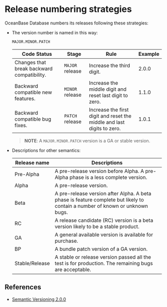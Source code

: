 # Release numbering strategies

OceanBase Database numbers its releases following these strategies:

- The version number is named in this way:

    ```bash
    MAJOR.MINOR.PATCH
    ```

    Code Status | Stage | Rule | Example
    --- | --- | --- | ---
    Changes that break backward compatibility. | `MAJOR` release | Increase the third digit. | 2.0.0
    Backward compatible new features. | `MINOR` release | Increase the middle digit and reset last digit to zero. | 1.1.0
    Backward compatible bug fixes. | `PATCH` release | Increase the first digit and reset the middle and last digits to zero. | 1.0.1

    > **NOTE**: A `MAJOR.MINOR.PATCH` version is a GA or stable version.
- Descriptions for other semantics:

    Release name | Descriptions
    --- | ---
    Pre-Alpha | A pre-release version before Alpha. A pre-Alpha phase is a less complete version.
    Alpha | A pre-release version.
    Beta | A pre-release version after Alpha. A beta phase is feature complete but likely to contain a number of known or unknown bugs.
    RC | A release candidate (RC) version is a beta version likely to be a stable product.
    GA | A general available version is available for purchase.
    BP | A bundle patch version of a GA version.
    Stable/Release | A stable or release version passed all the test is for production. The remaining bugs are acceptable.

    <!-- Nightly | A nightly version is built automatically. The building takes place at night. -->

## References

- [Semantic Versioning 2.0.0](https://semver.org/)
